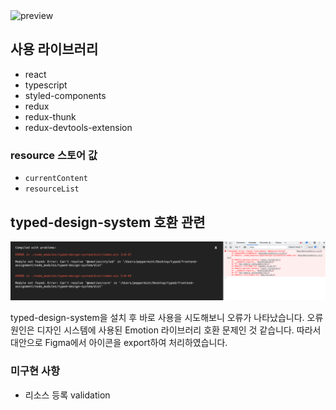 <img src="./previews/preview.png" alt="preview" />

## 사용 라이브러리

- react
- typescript
- styled-components
- redux
- redux-thunk
- redux-devtools-extension

### resource 스토어 값

- `currentContent`
- `resourceList`

## typed-design-system 호환 관련

<img src="./previews/error.png" alt="error" />

typed-design-system을 설치 후 바로 사용을 시도해보니 오류가 나타났습니다.
오류 원인은 디자인 시스템에 사용된 Emotion 라이브러리 호환 문제인 것 같습니다.
따라서 대안으로 Figma에서 아이콘을 export하여 처리하였습니다.

### 미구현 사항

- 리소스 등록 validation

